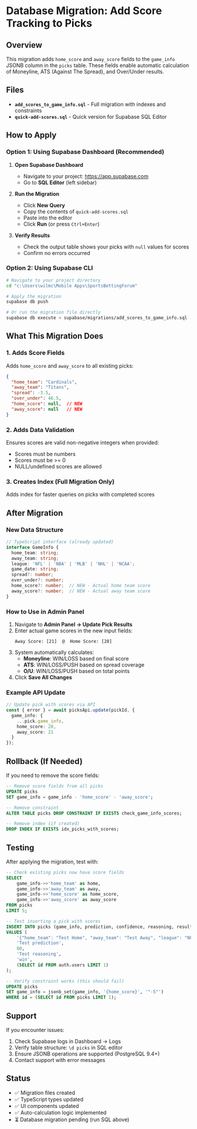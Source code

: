 # Database Migration: Add Score Tracking to Picks

## Overview
This migration adds `home_score` and `away_score` fields to the `game_info` JSONB column in the `picks` table. These fields enable automatic calculation of Moneyline, ATS (Against The Spread), and Over/Under results.

## Files
- **`add_scores_to_game_info.sql`** - Full migration with indexes and constraints
- **`quick-add-scores.sql`** - Quick version for Supabase SQL Editor

## How to Apply

### Option 1: Using Supabase Dashboard (Recommended)

1. **Open Supabase Dashboard**
   - Navigate to your project: https://app.supabase.com
   - Go to **SQL Editor** (left sidebar)

2. **Run the Migration**
   - Click **New Query**
   - Copy the contents of `quick-add-scores.sql`
   - Paste into the editor
   - Click **Run** (or press `Ctrl+Enter`)

3. **Verify Results**
   - Check the output table shows your picks with `null` values for scores
   - Confirm no errors occurred

### Option 2: Using Supabase CLI

```bash
# Navigate to your project directory
cd "c:\Users\wilmc\Mobile Apps\SportsBettingForum"

# Apply the migration
supabase db push

# Or run the migration file directly
supabase db execute < supabase/migrations/add_scores_to_game_info.sql
```

## What This Migration Does

### 1. Adds Score Fields
Adds `home_score` and `away_score` to all existing picks:
```json
{
  "home_team": "Cardinals",
  "away_team": "Titans",
  "spread": -3.5,
  "over_under": 46.5,
  "home_score": null,  // NEW
  "away_score": null   // NEW
}
```

### 2. Adds Data Validation
Ensures scores are valid non-negative integers when provided:
- Scores must be numbers
- Scores must be >= 0
- NULL/undefined scores are allowed

### 3. Creates Index (Full Migration Only)
Adds index for faster queries on picks with completed scores

## After Migration

### New Data Structure
```typescript
// TypeScript interface (already updated)
interface GameInfo {
  home_team: string;
  away_team: string;
  league: 'NFL' | 'NBA' | 'MLB' | 'NHL' | 'NCAA';
  game_date: string;
  spread?: number;
  over_under?: number;
  home_score?: number;  // NEW - Actual home team score
  away_score?: number;  // NEW - Actual away team score
}
```

### How to Use in Admin Panel

1. Navigate to **Admin Panel → Update Pick Results**
2. Enter actual game scores in the new input fields:
   ```
   Away Score: [21]  @  Home Score: [28]
   ```
3. System automatically calculates:
   - **Moneyline**: WIN/LOSS based on final score
   - **ATS**: WIN/LOSS/PUSH based on spread coverage
   - **O/U**: WIN/LOSS/PUSH based on total points
4. Click **Save All Changes**

### Example API Update
```typescript
// Update pick with scores via API
const { error } = await picksApi.update(pickId, {
  game_info: {
    ...pick.game_info,
    home_score: 28,
    away_score: 21
  }
});
```

## Rollback (If Needed)

If you need to remove the score fields:

```sql
-- Remove score fields from all picks
UPDATE picks
SET game_info = game_info - 'home_score' - 'away_score';

-- Remove constraint
ALTER TABLE picks DROP CONSTRAINT IF EXISTS check_game_info_scores;

-- Remove index (if created)
DROP INDEX IF EXISTS idx_picks_with_scores;
```

## Testing

After applying the migration, test with:

```sql
-- Check existing picks now have score fields
SELECT 
    game_info->>'home_team' as home,
    game_info->>'away_team' as away,
    game_info->>'home_score' as home_score,
    game_info->>'away_score' as away_score
FROM picks
LIMIT 5;

-- Test inserting a pick with scores
INSERT INTO picks (game_info, prediction, confidence, reasoning, result, user_id)
VALUES (
    '{"home_team": "Test Home", "away_team": "Test Away", "league": "NFL", "game_date": "2025-10-01", "home_score": 28, "away_score": 21}'::jsonb,
    'Test prediction',
    80,
    'Test reasoning',
    'win',
    (SELECT id FROM auth.users LIMIT 1)
);

-- Verify constraint works (this should fail)
UPDATE picks
SET game_info = jsonb_set(game_info, '{home_score}', '"-5"')
WHERE id = (SELECT id FROM picks LIMIT 1);
```

## Support

If you encounter issues:
1. Check Supabase logs in Dashboard → Logs
2. Verify table structure: `\d picks` in SQL editor
3. Ensure JSONB operations are supported (PostgreSQL 9.4+)
4. Contact support with error messages

## Status
- ✅ Migration files created
- ✅ TypeScript types updated
- ✅ UI components updated
- ✅ Auto-calculation logic implemented
- ⏳ Database migration pending (run SQL above)
